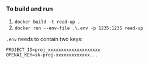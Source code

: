 ### To build and run
1) `docker build -t read-up .`
2) `docker run --env-file .\.env -p 1235:1235 read-up`




`.env` needs to contain two keys:
```.env
PROJECT_ID=proj_xxxxxxxxxxxxxxxxxxxx
OPENAI_KEY=sk-proj-xxxxxxxxxxxxx...
```
